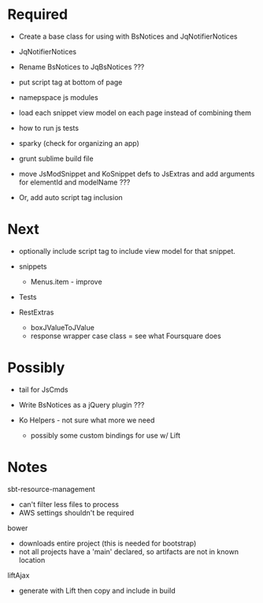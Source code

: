 Required
========


* Create a base class for using with BsNotices and JqNotifierNotices
* JqNotifierNotices
* Rename BsNotices to JqBsNotices ???

* put script tag at bottom of page

* namepspace js modules

* load each snippet view model on each page instead of combining them

* how to run js tests

* sparky (check for organizing an app)

* grunt sublime build file

* move JsModSnippet and KoSnippet defs to JsExtras and add arguments for elementId and modelName ???
* Or, add auto script tag inclusion

Next
====

* optionally include script tag to include view model for that snippet.

* snippets
  * Menus.item - improve

* Tests

* RestExtras
  * boxJValueToJValue
  * response wrapper case class = see what Foursquare does

Possibly
========

* tail for JsCmds
* Write BsNotices as a jQuery plugin ???

* Ko Helpers - not sure what more we need
  * possibly some custom bindings for use w/ Lift


Notes
=====

sbt-resource-management
  * can't filter less files to process
  * AWS settings shouldn't be required

bower
  * downloads entire project (this is needed for bootstrap)
  * not all projects have a 'main' declared, so artifacts are not in known location

liftAjax
  * generate with Lift then copy and include in build

